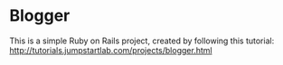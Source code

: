 # Blogger

This is a simple Ruby on Rails project, created by following this tutorial:
http://tutorials.jumpstartlab.com/projects/blogger.html
